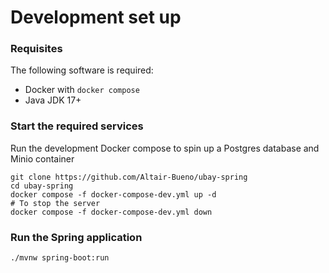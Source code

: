 # Development set up

### Requisites

The following software is required:

- Docker with `docker compose`
- Java JDK 17+

### Start the required services

Run the development Docker compose to spin up a Postgres database and Minio
container

```shell
git clone https://github.com/Altair-Bueno/ubay-spring
cd ubay-spring
docker compose -f docker-compose-dev.yml up -d
# To stop the server
docker compose -f docker-compose-dev.yml down
```

### Run the Spring application

```shell
./mvnw spring-boot:run
```